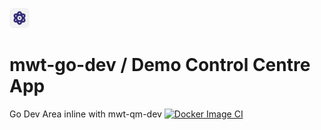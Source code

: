 ![Demo Control Centre](assets/favicon-32x32.png) 
# mwt-go-dev / Demo Control Centre App
Go Dev Area inline with mwt-qm-dev
[![Docker Image CI](https://github.com/mt1976/mwt-go-dev/actions/workflows/docker-image.yml/badge.svg?branch=main)](https://github.com/mt1976/mwt-go-dev/actions/workflows/docker-image.yml)
